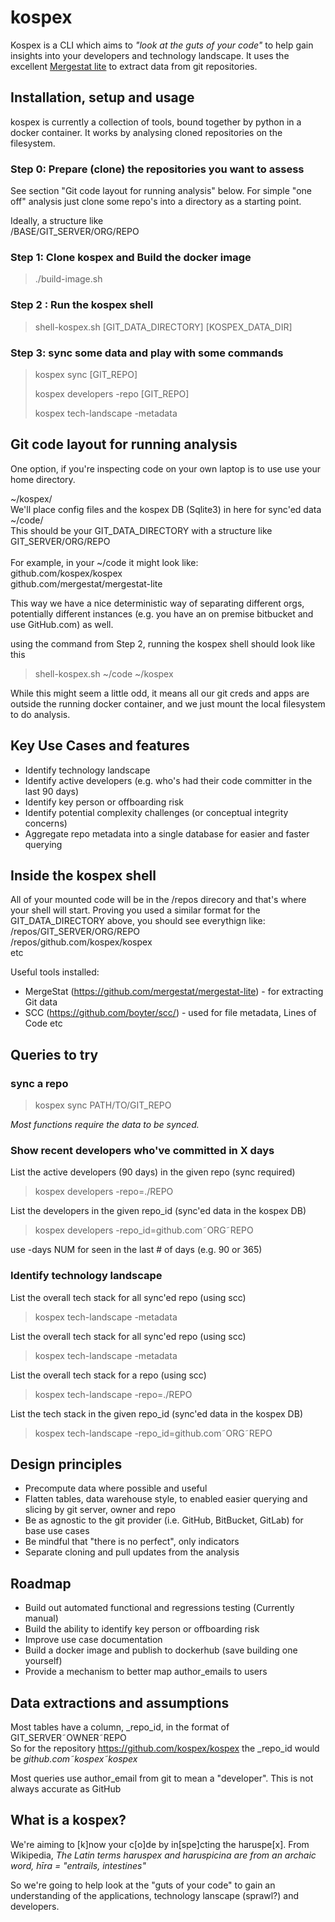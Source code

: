 # kospex

Kospex is a CLI which aims to _"look at the guts of your code"_ to help gain insights into your developers and technology landscape.
It uses the excellent [Mergestat lite](https://github.com/mergestat/mergestat-lite) to extract data from git repositories. 

## Installation, setup and usage

kospex is currently a collection of tools, bound together by python in a docker container. 
It works by analysing cloned repositories on the filesystem. 

### Step 0: Prepare (clone) the repositories you want to assess

See section "Git code layout for running analysis" below. For simple "one off" analysis just clone some repo's into a directory as a starting point. 

Ideally, a structure like \
/BASE/GIT_SERVER/ORG/REPO

### Step 1: Clone kospex and Build the docker image

> ./build-image.sh

### Step 2 : Run the kospex shell

> shell-kospex.sh [GIT_DATA_DIRECTORY] [KOSPEX_DATA_DIR]

### Step 3: sync some data and play with some commands

> kospex sync [GIT_REPO]
>
> kospex developers -repo [GIT_REPO]
>
> kospex tech-landscape -metadata


## Git code layout for running analysis

One option, if you're inspecting code on your own laptop is to use use your home directory. 

~/kospex/ \
We'll place config files and the kospex DB (Sqlite3) in here for sync'ed data \
~/code/ \
This should be your GIT_DATA_DIRECTORY with a structure like \
GIT_SERVER/ORG/REPO \
 \
For example, in your ~/code it might look like: \
github.com/kospex/kospex \
github.com/mergestat/mergestat-lite

This way we have a nice deterministic way of separating different orgs, potentially different instances (e.g. you have an on premise bitbucket and use GitHub.com) as well. 

using the command from Step 2, running the kospex shell should look like this 

> shell-kospex.sh ~/code ~/kospex

While this might seem a little odd, it means all our git creds and apps are outside the running docker container, and we just mount the local filesystem to do analysis.

## Key Use Cases and features

 - Identify technology landscape
 - Identify active developers (e.g. who's had their code committer in the last 90 days)
 - Identify key person or offboarding risk
 - Identify potential complexity challenges (or conceptual integrity concerns)
 - Aggregate repo metadata into a single database for easier and faster querying

## Inside the kospex shell

All of your mounted code will be in the /repos direcory and that's where your shell will start. Proving you used a similar format for the GIT_DATA_DIRECTORY above, you should see everythign like: \
/repos/GIT_SERVER/ORG/REPO \
/repos/github.com/kospex/kospex \
etc

Useful tools installed:
- MergeStat (https://github.com/mergestat/mergestat-lite) - for extracting Git data
- SCC (https://github.com/boyter/scc/) - used for file metadata, Lines of Code etc

## Queries to try

### sync a repo

> kospex sync PATH/TO/GIT_REPO

_Most functions require the data to be synced._ 

### Show recent developers who've committed in X days

List the active developers (90 days) in the given repo (sync required)
> kospex developers -repo=./REPO

List the developers in the given repo_id (sync'ed data in the kospex DB)
> kospex developers -repo_id=github.com&tilde;ORG&tilde;REPO

use -days NUM for seen in the last # of days (e.g. 90 or 365)

### Identify technology landscape

List the overall tech stack for all sync'ed repo (using scc)
> kospex tech-landscape -metadata

List the overall tech stack for all sync'ed repo (using scc)
> kospex tech-landscape -metadata

List the overall tech stack for a repo (using scc)
> kospex tech-landscape -repo=./REPO

List the tech stack in the given repo_id (sync'ed data in the kospex DB)
> kospex tech-landscape -repo_id=github.com&tilde;ORG&tilde;REPO

## Design principles

- Precompute data where possible and useful
- Flatten tables, data warehouse style, to enabled easier querying and slicing by git server, owner and repo
- Be as agnostic to the git provider (i.e. GitHub, BitBucket, GitLab) for base use cases
- Be mindful that "there is no perfect", only indicators
- Separate cloning and pull updates from the analysis

## Roadmap

- Build out automated functional and regressions testing (Currently manual)
- Build the ability to identify key person or offboarding risk
- Improve use case documentation 
- Build a docker image and publish to dockerhub (save building one yourself)
- Provide a mechanism to better map author_emails to users

## Data extractions and assumptions

Most tables have a column, _repo_id, in the format of GIT_SERVER&tilde;OWNER&tilde;REPO  
So for the repository https://github.com/kospex/kospex the _repo_id would be _github.com&tilde;kospex&tilde;kospex_

Most queries use author_email from git to mean a "developer". This is not always accurate as GitHub 

## What is a kospex?

We're aiming to [k]now your c[o]de by in[spe]cting the haruspe[x].
From Wikipedia, _The Latin terms haruspex and haruspicina are from an archaic word, hīra = "entrails, intestines"_

So we're going to help look at the "guts of your code" to gain an understanding of the applications, technology lanscape (sprawl?) and developers.


